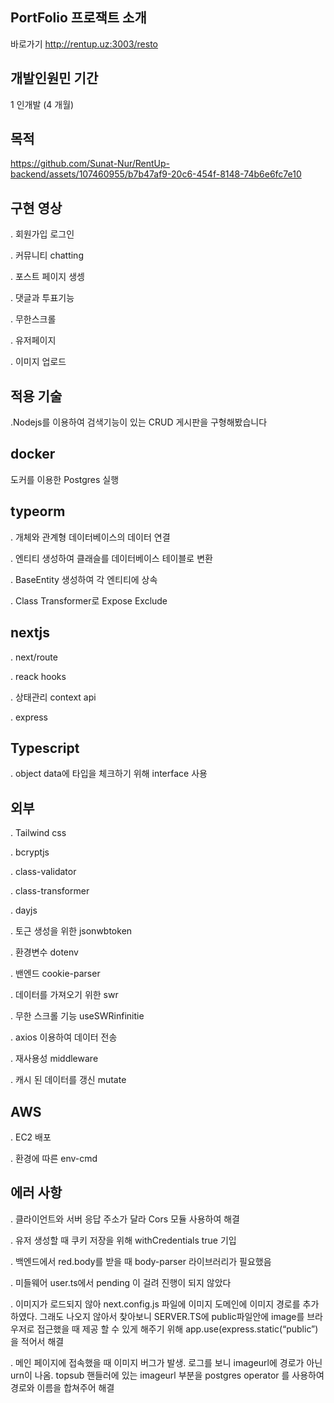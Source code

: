 
 PortFolio 프로잭트 소개
 ---------------

바로가기 http://rentup.uz:3003/resto


개발인원민 기간
---------------

1 인개발 (4 개월)




목적
------



https://github.com/Sunat-Nur/RentUp-backend/assets/107460955/b7b47af9-20c6-454f-8148-74b6e6fc7e10





구현 영상
---------------

. 회원가입 로그인

. 커뮤니티 chatting

. 포스트 페이지 생셍

. 댓글과 투표기능

. 무한스크롤

. 유저페이지

. 이미지 업로드



적용 기술
---------------

.Nodejs를 이용하여 검색기능이 있는 CRUD 게시판을 구형해봤습니다


docker
------
도커를 이용한 Postgres  실행


typeorm
---------------

. 개체와 관계형 데이터베이스의 데이터 연결

. 엔티티 생성하여 클래슬를 데이터베이스 테이블로 변환

. BaseEntity 생성하여 각 엔티티에 상속

. Class Transformer로 Expose Exclude


nextjs
---------------

. next/route

. reack hooks

. 상태관리 context api

. express



Typescript
---------------

. object data에 타입을 체크하기 위해 interface 사용


외부
---------------

. Tailwind css

. bcryptjs

. class-validator

. class-transformer

. dayjs

. 토근 생성을 위한 jsonwbtoken

. 환경변수 dotenv

. 밴엔드 cookie-parser

. 데이터를 가져오기 위한 swr

. 무한 스크롤 기능 useSWRinfinitie

. axios 이용하여 데이터 전송

. 재사용성 middleware

. 캐시 된 데이터를 갱신 mutate



AWS
---------------

. EC2 배포

. 환경에 따른 env-cmd



에러 사항
---------------

. 클라이언트와 서버 응답 주소가 달라 Cors 모듈 사용하여 해결

. 유저 생성할 때 쿠키 저장을 위해 withCredentials true 기입

. 백엔드에서 red.body를 받을 때 body-parser 라이브러리가 필요했음

. 미들웨어 user.ts에서 pending 이 걸려 진행이 되지 않았다

. 이미지가 로드되지 않아 next.config.js 파일에 이미지 도메인에 이미지 경로를 추가하였다. 그래도 나오지 않아서 찾아보니 SERVER.TS에 public파일안에 image를 브라우저로 접근했을 때 제공 할 수 있게 해주기 위해 app.use(express.static(“public”)을 적어서 해결

. 메인 페이지에 접속했을 때 이미지 버그가 발생. 로그를 보니 imageurl에 경로가 아닌 urn이 나옴. topsub 핸들러에 있는 imageurl 부분을 postgres operator 를 사용하여 경로와 이름을 합쳐주어 해결

















